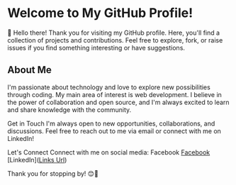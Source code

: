# Welcome to My GitHub Profile!
👋 Hello there! Thank you for visiting my GitHub profile. Here, you'll find a collection of projects and contributions. Feel free to explore, fork, or raise issues if you find something interesting or have suggestions.

## About Me
I'm passionate about technology and love to explore new possibilities through coding. My main area of interest is web development. I believe in the power of collaboration and open source, and I'm always excited to learn and share knowledge with the community.


Get in Touch
I'm always open to new opportunities, collaborations, and discussions. Feel free to reach out to me via email or connect with me on LinkedIn!

Let's Connect
Connect with me on social media:
Facebook
[Facebook](https://www.linkedin.com/in/abdelrahmanlatif/)
[LinkedIn]([Links Url](https://www.linkedin.com/in/abdelrahmanlatif/))

Thank you for stopping by! 😊🚀
